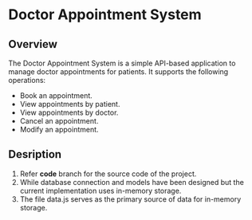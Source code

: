 # Doctor Appointment System

## Overview
The Doctor Appointment System is a simple API-based application to manage doctor appointments for patients. It supports the following operations:
- Book an appointment.
- View appointments by patient.
- View appointments by doctor.
- Cancel an appointment.
- Modify an appointment.

## Desription
1. Refer **code** branch for the source code of the project.
2. While database connection and models have been designed but the current implementation uses in-memory storage.
3. The file data.js serves as the primary source of data for in-memory storage.
